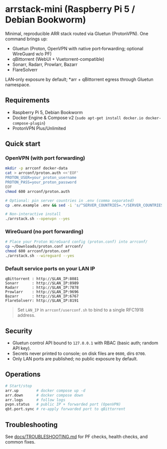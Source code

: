 # arrstack-mini (Raspberry Pi 5 / Debian Bookworm)

Minimal, reproducible ARR stack routed via Gluetun (ProtonVPN). One command brings up:

- Gluetun (Proton, OpenVPN with native port‑forwarding; optional WireGuard w/o PF)
- qBittorrent (WebUI + Vuetorrent-compatible)
- Sonarr, Radarr, Prowlarr, Bazarr
- FlareSolverr

LAN‑only exposure by default; *arr + qBittorrent egress through Gluetun namespace.

## Requirements
- Raspberry Pi 5, Debian Bookworm
- Docker Engine & Compose v2 (`sudo apt-get install docker.io docker-compose-plugin`)
- ProtonVPN Plus/Unlimited

## Quick start

### OpenVPN (with port forwarding)
```bash
mkdir -p arrconf docker-data
cat > arrconf/proton.auth <<'EOF'
PROTON_USER=your_proton_username
PROTON_PASS=your_proton_password
EOF
chmod 600 arrconf/proton.auth

# Optional: pin server countries in .env (comma separated)
cp .env.example .env && sed -i 's/^SERVER_COUNTRIES=.*/SERVER_COUNTRIES=Netherlands,Germany,Switzerland/' .env

# Non‑interactive install
./arrstack.sh --openvpn --yes
```

### WireGuard (no port forwarding)
```bash
# Place your Proton WireGuard config (proton.conf) into arrconf/
cp ~/Downloads/proton.conf arrconf/
chmod 600 arrconf/proton.conf
./arrstack.sh --wireguard --yes
```

### Default service ports on your LAN IP
```
qBittorrent : http://$LAN_IP:8081
Sonarr      : http://$LAN_IP:8989
Radarr      : http://$LAN_IP:7878
Prowlarr    : http://$LAN_IP:9696
Bazarr      : http://$LAN_IP:6767
FlareSolverr: http://$LAN_IP:8191
```

> Set `LAN_IP` in `arrconf/userconf.sh` to bind to a single RFC1918 address.

## Security
- Gluetun control API bound to `127.0.0.1` with RBAC (basic auth; random API key).
- Secrets never printed to console; on disk files are `0600`, dirs `0700`.
- Only LAN ports are published; no public exposure by default.

## Operations
```bash
# Start/stop
arr.up        # docker compose up -d
arr.down      # docker compose down
arr.logs      # follow logs
pvpn.status   # public IP + forwarded port (OpenVPN)
qbt.port.sync # re-apply forwarded port to qBittorrent
```

## Troubleshooting
See [docs/TROUBLESHOOTING.md](docs/TROUBLESHOOTING.md) for PF checks, health checks, and common fixes.
